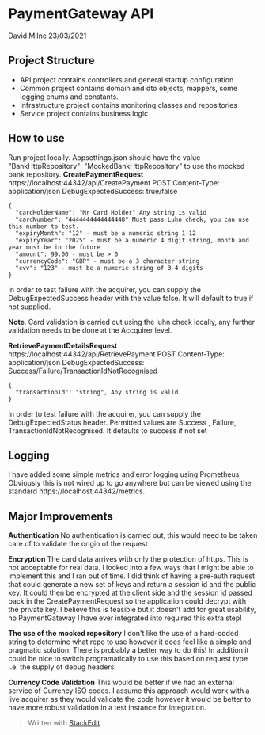 # PaymentGateway API

David Milne 23/03/2021

## Project Structure

 - API project contains controllers and general startup configuration
 - Common project contains domain and dto objects, mappers, some logging enums and constants.
 - Infrastructure project contains monitoring classes and repositories
 - Service project contains business logic

## How to use
Run project locally. Appsettings.json should have the value "BankHttpRepository": "MockedBankHttpRepository" to use the mocked bank repository.
**CreatePaymentRequest**
https://localhost:44342/api/CreatePayment
POST
Content-Type: application/json
DebugExpectedSuccess: true/false

    {
      "cardHolderName": "Mr Card Holder" Any string is valid
      "cardNumber": "4444444444444448" Must pass Luhn check, you can use this number to test.
      "expiryMonth": "12" - must be a numeric string 1-12
      "expiryYear": "2025" - must be a numeric 4 digit string, month and year must be in the future
      "amount": 99.00 - must be > 0
      "currencyCode": "GBP" - must be a 3 character string
      "cvv": "123" - must be a numeric string of 3-4 digits
    }
In order to test failure with the acquirer, you can supply the DebugExpectedSuccess header with the value false. It will default to true if not supplied.

**Note**. Card validation is carried out using the luhn check locally, any further validation needs to be done at the Accquirer level.

**RetrievePaymentDetailsRequest**
https://localhost:44342/api/RetrievePayment
POST
Content-Type: application/json
DebugExpectedSuccess: Success/Failure/TransactionIdNotRecognised

    {
      "transactionId": "string", Any string is valid
    }
In order to test failure with the acquirer, you can supply the DebugExpectedStatus header. Permitted values are Success , Failure, TransactionIdNotRecognised. It defaults to success if not set

## Logging
I have added some simple metrics and error logging using Prometheus. Obviously this is not wired up to go anywhere but can be viewed using the standard https://localhost:44342/metrics. 

## Major Improvements 
**Authentication**
No authentication is carried out, this would need to be taken care of to validate the origin of the request

**Encryption**
The card data arrives with only the protection of https. This is not acceptable for real data. I looked into a few ways that I might be able to implement this and I ran out of time. I did think of having a pre-auth request that could generate a new set of keys and return a session id and the public key. It could then be encrypted at the client side and the session id passed back in the CreatePaymentRequest so the application could decrypt with the private key. I believe this is feasible but it doesn't add for great usability, no PaymentGateway I have ever integrated into required this extra step!

**The use of the mocked repository**
I don't like the use of a hard-coded string to determine what repo to use however it does feel like a simple and pragmatic solution. There is probably a better way to do this! In addition it could be nice to switch programatically to use this based on request type i.e. the supply of debug headers.

**Currency Code Validation**
This would be better if we had an external service of Currency ISO codes. I assume this approach would work with a live acquirer as they would validate the code however it would be better to have more robust validation in a test instance for integration.
> Written with [StackEdit](https://stackedit.io/).

